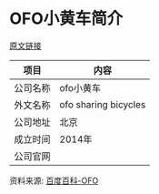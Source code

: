 # OFO小黄车简介

[原文链接](https://www.it-this-year.com/2020/04/23/294)

|项目|内容|
|-----|-----|
|公司名称|ofo小黄车|
|外文名称|ofo sharing bicycles|
|公司地址|北京|
|成立时间|2014年|
|公司官网||

资料来源: 
[百度百科-OFO](https://baike.baidu.com/item/ofo%E5%B0%8F%E9%BB%84%E8%BD%A6/20808277?fromtitle=OFO&fromid=20104243)